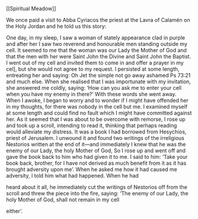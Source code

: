 [[Spiritual Meadow]]
 
We once paid a visit to Abba Cyriacos the priest at the Lavra of Calamén on the Holy Jordan and he told us this story:  
 
One day, in my sleep, I saw a woman of stately appearance clad in purple and after her I saw two reverend and honourable men standing outside my cell. It seemed to me that the woman was our Lady the Mother of God and that the men with her were Saint John the Divine and Saint John the Baptist. I went out of my cell and invited them to come in and offer a prayer in my cel], but she would not agree to my request. I persisted at some length, entreating her and saying: Oh Jet the simple not go away ashamed Ps 73:21 and much else. When she realised that I was importunate with my invitation, she answered me coldly, saying: ‘How can you ask me to enter your cell when you have my enemy in there?’ With these words she went away. When I awoke, I began to worry and to wonder if I might have offended her in my thoughts, for there was nobody in the cell but me. I examined myself at some length and could find no fault which I might have committed against her. As it seemed that I was about to be overcome with remorse, I rose up and took up a scroll, intending to read it, thinking that perhaps reading would alleviate my distress. It was a book I had borrowed from Hesychios, priest of Jerusalem. I unwound it and found two writings of the irreligious Nestorios written at the end of it—and immediately I knew that he was the enemy of our Lady, the holy Mother of God, So I rose up and went off and gave the book back to him who had given it to me. I said to him: ‘Take your book back, brother, for I have not derived as much benefit from it as it has brought adversity upon me’. When he asked me how it had caused me adversity, I told him what had happened. When he had  
 
heard about it all, he immediately cut the writings of Nestorios off from the scroll and threw the piece into the fire, saying: ‘The enemy of our Lady, the holy Mother of God, shall not remain in my cell  
 
either’. 
